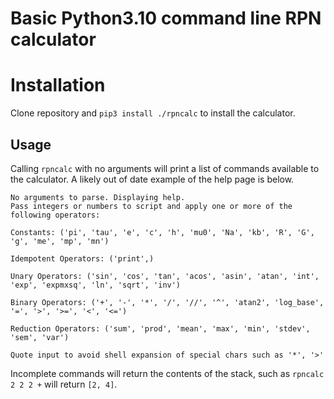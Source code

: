 # Basic Python3.10 command line RPN calculator

# Installation

Clone repository and `pip3 install ./rpncalc` to install the calculator.

## Usage
Calling `rpncalc` with no arguments will print a list of commands available to the calculator.  A likely out of date example of the help page is below.

```
No arguments to parse. Displaying help.
Pass integers or numbers to script and apply one or more of the following operators:

Constants: ('pi', 'tau', 'e', 'c', 'h', 'mu0', 'Na', 'kb', 'R', 'G', 'g', 'me', 'mp', 'mn')

Idempotent Operators: ('print',)

Unary Operators: ('sin', 'cos', 'tan', 'acos', 'asin', 'atan', 'int', 'exp', 'expmxsq', 'ln', 'sqrt', 'inv')

Binary Operators: ('+', '-', '*', '/', '//', '^', 'atan2', 'log_base', '=', '>', '>=', '<', '<=')

Reduction Operators: ('sum', 'prod', 'mean', 'max', 'min', 'stdev', 'sem', 'var')

Quote input to avoid shell expansion of special chars such as '*', '>'
```

Incomplete commands will return the contents of the stack, such as `rpncalc 2 2 2 +` will return `[2, 4]`.  
